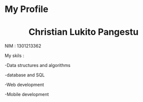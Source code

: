 # My Profile
<h1 align="center">Christian Lukito Pangestu</h1>
<p>NIM : 1301213362

<p>My skils :</p> 
<p> -Data structures and algorithms</p>
<p>  -database and SQL</p>
<p>  -Web development</p>
<p>  -Mobile development</p>
